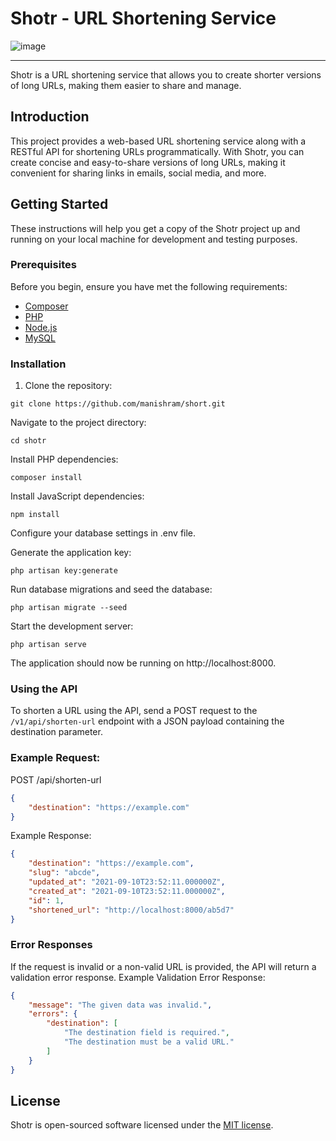 # Shotr - URL Shortening Service
![image](https://github.com/manishram/shotr/assets/22790904/a3bcc91c-f612-4e86-b071-808c86a454b6)

---

Shotr is a URL shortening service that allows you to create shorter versions of long URLs, making them easier to share and manage.

## Introduction

This project provides a web-based URL shortening service along with a RESTful API for shortening URLs programmatically. With Shotr, you can create concise and easy-to-share versions of long URLs, making it convenient for sharing links in emails, social media, and more.

## Getting Started

These instructions will help you get a copy of the Shotr project up and running on your local machine for development and testing purposes.

### Prerequisites

Before you begin, ensure you have met the following requirements:

- [Composer](https://getcomposer.org/download/)
- [PHP](https://www.php.net/downloads.php)
- [Node.js](https://nodejs.org/en/download/)
- [MySQL](https://dev.mysql.com/downloads/installer/)

### Installation

1. Clone the repository:

```
git clone https://github.com/manishram/short.git
```
Navigate to the project directory:

```
cd shotr
```
Install PHP dependencies:

```
composer install
```
Install JavaScript dependencies:

```
npm install
```
Configure your database settings in .env file.

Generate the application key:

```
php artisan key:generate
```

Run database migrations and seed the database:

```
php artisan migrate --seed
```

Start the development server:

```
php artisan serve
```
The application should now be running on http://localhost:8000.


### Using the API
To shorten a URL using the API, send a POST request to the ```/v1/api/shorten-url``` endpoint with a JSON payload containing the destination parameter.

### Example Request:

POST /api/shorten-url

```json
{
    "destination": "https://example.com"
}
```

Example Response:

```json
{
    "destination": "https://example.com",
    "slug": "abcde",
    "updated_at": "2021-09-10T23:52:11.000000Z",
    "created_at": "2021-09-10T23:52:11.000000Z",
    "id": 1,
    "shortened_url": "http://localhost:8000/ab5d7"
}
```

### Error Responses
If the request is invalid or a non-valid URL is provided, the API will return a validation error response.
Example Validation Error Response:

```json
{
    "message": "The given data was invalid.",
    "errors": {
        "destination": [
            "The destination field is required.",
            "The destination must be a valid URL."
        ]
    }
}
```
## License

Shotr is open-sourced software licensed under the [MIT license](https://opensource.org/licenses/MIT).
